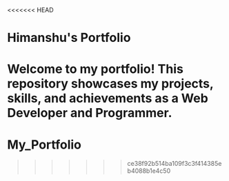 <<<<<<< HEAD
# Himanshu's Portfolio

Welcome to my portfolio! This repository showcases my projects, skills, and achievements as a Web Developer and Programmer.
=======
# My_Portfolio
>>>>>>> ce38f92b514ba109f3c3f414385eb4088b1e4c50
